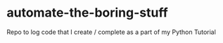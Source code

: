 # automate-the-boring-stuff
Repo to log code that I create / complete as a part of my Python Tutorial
